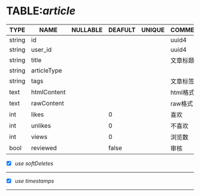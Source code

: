 TABLE:*article*
===
| TYPE | NAME | NULLABLE | DEAFULT | UNIQUE | COMMENT | PRIMARY |
| ---- | ---- | -------- | ------- | ------ | ------- | ------- |
| string | id |          |         |        | uuid4   | &radic; |
| string | user_id |     |         |        | uuid4   |         |
| string | title |       |         |        | 文章标题 |         |
| string | articleType | |         |        |         |         |
| string | tags |        |         |        | 文章标签 |         |
| text | htmlContent |   |         |        | html格式 |         |
| text | rawContent |    |         |        | raw格式  |         |
| int  | likes |         | 0       |        | 喜欢     |         |
| int  | unlikes |       | 0       |        | 不喜欢   |         |
| int  | views |         | 0       |        | 浏览数   |         |
| bool | reviewed |      | false   |        | 审核     |         |

- [x]  *use softDeletes*
---
- [x]  *use timestamps*
---